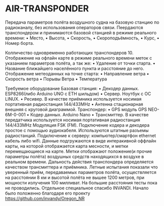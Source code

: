 # AIR-TRANSPONDER
Передача параметров полёта воздушного судна на базовую станцию по радиоканалу, без использования операторов связи. 
Пеердаются транспондером и принимаются базовой станцией в режиме реального времени: 
 •	Место,
 •	Высота,
•	Скорость,
•	Скороподъёмность,
•	Курс,
•	Номер борта.

Колличество одновременно работающих транспондеров 10.
Отображение на офлайн карте в режиме реального времени меток с указанием параметров полёта, а так же:
 • Удаление от точки старта.
 • Название ближайшего населённого пункта и расстояние до него.
Отображение метеоданных на точке старта:
 • Направление ветра
 • Скорость ветра
 • Порывы Ветра
 • Температура

Требуемое оборудование
  Базовая станция:
  • Декодер данных. ESP8266(либо Arduino UNO с ETH шильдом)
  • Сервер. Ноутбук с ОС LINUX.
  • Ресивер. В качестве приёмника используется носимая портативная радиостанция 144/433MHz
  • Антенна стационарная внешняя с круговой диаграммой. 
  Транспондер:
  • GPS модуль GPS NEO-6M-0-001
  • Кодер данных. Arduino Nano
  • Трансмиттер. В качестве передатчика используется носимая портативная радиостанция 144/433MHz
Модуляция FSK (FM).
Подключение кодера и декодера простое с помощью аудиокабеля. Используются штатные разъемы радиостанций.
Подключение к серверу: компьютер/смартфон ethernet кабель либо wifi. Данные подгружаются в виде интеракивной оффлайн карты, на которой отображается карта месности, и метки перемещающиеся на карте. Метки отображают положение(и прочие параметры полёта) воздушных средств находящихся в воздухе в реальном времени. Дальность действия транспондера определяется качеством трансмиттера и приёмника. Летные испытания показали что уверенный приём, передаваемых параметров полёта, осуществляется на расстоянии 8 км и высотой полёта не вышее 1200 метров, при мощности излучения 100 милливат. На большие расстояния тесты пока не проводились.
Отдельное специальное спасибо INVANDI. Начало было положенно благодаря его проекту https://github.com/invandy/Oregon_NR

